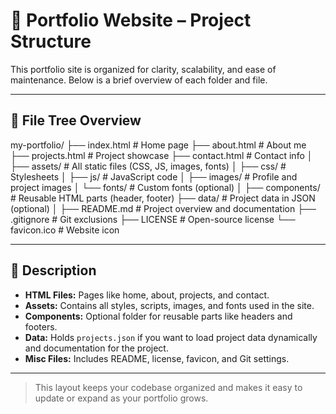 # 📁 Portfolio Website – Project Structure

This portfolio site is organized for clarity, scalability, and ease of maintenance. Below is a brief overview of each folder and file.

---

## 📂 File Tree Overview

my-portfolio/
├── index.html # Home page
├── about.html # About me
├── projects.html # Project showcase
├── contact.html # Contact info
│
├── assets/ # All static files (CSS, JS, images, fonts)
│ ├── css/ # Stylesheets
│ ├── js/ # JavaScript code
│ ├── images/ # Profile and project images
│ └── fonts/ # Custom fonts (optional)
│
├── components/ # Reusable HTML parts (header, footer)
├── data/ # Project data in JSON (optional)
│
├── README.md # Project overview and documentation
├── .gitignore # Git exclusions
├── LICENSE # Open-source license
└── favicon.ico # Website icon

---

## 📝 Description

- **HTML Files:** Pages like home, about, projects, and contact.
- **Assets:** Contains all styles, scripts, images, and fonts used in the site.
- **Components:** Optional folder for reusable parts like headers and footers.
- **Data:** Holds `projects.json` if you want to load project data dynamically and documentation for the project.
- **Misc Files:** Includes README, license, favicon, and Git settings.

---

> This layout keeps your codebase organized and makes it easy to update or expand as your portfolio grows.
